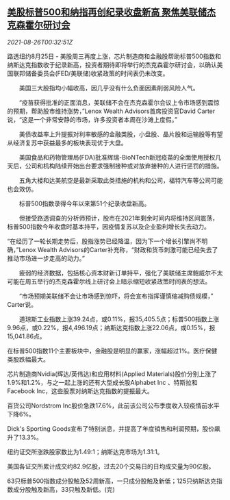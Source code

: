 <!--1629939662000-->
[美股标普500和纳指再创纪录收盘新高 聚焦美联储杰克森霍尔研讨会](https://cn.reuters.com/article/usa-stocks-0825-wedn-idCNKBS2FR00Z)
------

<div><i>2021-08-26T00:32:51Z</i></div><p>路透纽约8月25日 - 美股周三再度上涨，芯片制造商和金融股帮助标普500指数和纳斯达克指数收于纪录新高，投资者期待即将举行的杰克森霍尔研讨会，以确认美国联邦储备委员会(FED/美联储)收紧政策的时间表仍未改变。</p><p>　　美国三大股指均小幅收高，因几乎没有什么负面因素削弱风险人气。</p><p>　　“疫苗获得批准的正面消息，美联储不会在杰克森霍尔会议上令市场感到震惊的预期，帮助股市维持涨势，”Lenox Wealth Advisors首席投资官David Carter说，“这是一个非常安静的市场，许多投资者本周在沙滩上度假。”</p><p>　　美债收益率上升提振对利率敏感的金融类股，小盘股、晶片股和运输股等有望从经济复苏中获益最多的板块表现优于大盘。</p><p>　　美国食品和药物管理局(FDA)批准辉瑞-BioNTech新冠疫苗的全面使用授权几天后，公司和机构陆续开始出台要求强制接种或对放弃接种的人进行惩罚的措施。</p><p>　　五角大楼和达美航空是最新采取此类措施的机构和公司，福特汽车等公司可能也会效仿。</p><p>　　标普500指数录得今年以来第51个纪录收盘新高。</p><p>　　但接受路透调查的分析师预计，股市在2021年剩余时间内将维持区间震荡，标普500指数今年收盘时基本持平，因疫情复苏以及企业盈利增长失去动力。</p><p>“在经历了一轮长期走势后，股指涨势已经降温，因为下一个增长引擎尚不明确，”Lenox Wealth Advisors的Carter补充称，“财政和货币刺激可能已经失去了推动市场进一步走高的动力。”</p><p>　　疲弱的经济数据，包括核心资本财新订单持平，强化了美联储主席鲍威尔不太可能在周五举行的杰克森霍尔线上研讨会上暗示缩短收紧政策时间表的想法。</p><p>　　“市场预期美联储不会让市场感到惊吓，将会宣布指挥谨慎缩减购债规模，” Carter说。</p><p>　　道琼斯工业指数上涨39.24点，或0.11%，报35,405.5点；标普500指数上涨9.96点，或0.22%，报4,496.19点；纳斯达克指数上涨22.06点，或0.15%，报15,041.86点。</p><p>在标普500指数11个主要板块中，金融股是明显的赢家，涨幅超过1%。医疗保健类股跌幅最大。</p><p>芯片制造商Nvidia(辉达/英伟达)和应用材料(Applied Materials)股价分别上涨了1.9%和1.2%，与之一起上涨的还有大型成长股Alphabet Inc 、特斯拉和Facebook Inc，这些股票对纳斯达克指数的提振最大。</p><p>百货公司Nordstrom Inc股价急跌17.6%，此前该公司公布季度收入较疫情前水平下降6%。</p><p>Dick's Sporting Goods宣布了特别派息，并提高了年度销售和利润预期，股价飙升了13.3%。</p><p>纽约证交所涨跌股家数比为1.49:1；纳斯达克市场为1.31:1。</p><p>美国各证交所累计成交约82.9亿股，过去20个交易日的日均成交量为90亿股。</p><p>63只标普500指数成分股触及52周新高，一只成分股触及新低；125只纳斯达克指数成分股触及新高，33只触及新低。(完)</p>
